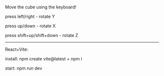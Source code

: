 Move the cube using the keyboard!

press left/right - rotate Y

press up/down - rotate X

press shift+up/shift+down - rotate Z

-----------------------------------

React+Vite:

install:
npm create vite@latest
+ 
npm i

start: 
npm run dev